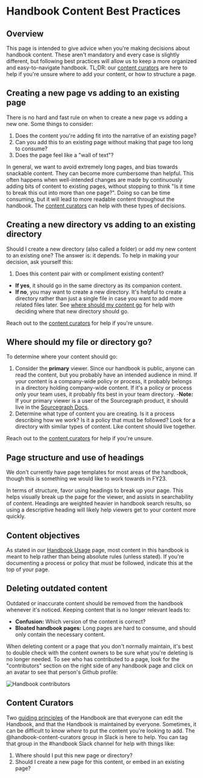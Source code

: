 # Handbook Content Best Practices

## Overview

This page is intended to give advice when you're making decisions about handbook content. These aren't mandatory and every case is slightly different, but following best practices will allow us to keep a more organized and easy-to-navigate handbook. TL;DR: our [content curators](#content-curators) are here to help if you're unsure where to add your content, or how to structure a page.

## Creating a new page vs adding to an existing page

There is no hard and fast rule on when to create a new page vs adding a new one. Some things to consider:

1. Does the content you're adding fit into the narrative of an existing page?
1. Can you add this to an existing page without making that page too long to consume?
1. Does the page feel like a "wall of text"?

In general, we want to avoid extremely long pages, and bias towards snackable content. They can become more cumbersome than helpful. This often happens when well-intended changes are made by continuously adding bits of content to existing pages, without stopping to think "Is it time to break this out into more than one page?". Doing so can be time consuming, but it will lead to more readable content throughout the handbook. The [content curators](#content-curators) can help with these types of decisions.

## Creating a new directory vs adding to an existing directory

Should I create a new directory (also called a folder) or add my new content to an existing one? The answer is: it depends. To help in making your decision, ask yourself this:

1. Does this content pair with or compliment existing content?

- **If yes**, it should go in the same directory as its companion content.
- **If no**, you may want to create a new directory. It's helpful to create a directory rather than just a single file in case you want to add more related files later. See [where should my content go](#where-should-my-content-go) for help with deciding where that new directory should go.

Reach out to the [content curators](#content-curators) for help if you're unsure.

## Where should my file or directory go?

To determine where your content should go:

1. Consider the **primary** viewer. Since our handbook is public, anyone can read the content, but you probably have an intended audience in mind. If your content is a company-wide policy or process, it probably belongs in a directory holding company-wide content. If it's a policy or process only your team uses, it probably fits best in your team directory. -**Note:** If your primary viewer is a user of the Sourcegraph product, it should live in the [Sourcegraph Docs](docs.sourcegraph.com).
1. Determine what type of content you are creating. Is it a process describing how we work? Is it a policy that must be followed? Look for a directory with similar types of content. Like content should live together.

Reach out to the [content curators](#content-curators) for help if you're unsure.

## Page structure and use of headings

We don't currently have page templates for most areas of the handbook, though this is something we would like to work towards in FY23.

In terms of structure, favor using headings to break up your page. This helps visually break up the page for the viewer, and assists in searchability of content. Headings are weighted heavier in handbook search results, so using a descriptive heading will likely help viewers get to your content more quickly.

## Content objectives

As stated in our [Handbook Usage](../index.md#handbook-usage) page, most content in this handbook is meant to help rather than being absolute rules (unless stated). If you're documenting a process or policy that _must_ be followed, indicate this at the top of your page.

## Deleting outdated content

Outdated or inaccurate content should be removed from the handbook whenever it's noticed. Keeping content that is no longer relevant leads to:

- **Confusion:** Which version of the content is correct?
- **Bloated handbook pages:** Long pages are hard to consume, and should only contain the necessary content.

When deleting content or a page that you don't normally maintain, it's best to double check with the content owners to be sure what you're deleting is no longer needed. To see who has contributed to a page, look for the "contributors" section on the right side of any handbook page and click on an avatar to see that person's Github profile:

![Handbook contributors](https://storage.googleapis.com/sourcegraph-assets/handbook/handbook-contributors.png)

## Content Curators

Two [guiding principles](../index.md#guiding-princples) of the Handbook are that everyone can edit the Handbook, and that the Handbook is maintained by everyone. Sometimes, it can be difficult to know _where_ to put the content you're looking to add. The @handbook-content-curators group in Slack is here to help. You can tag that group in the #handbook Slack channel for help with things like:

1. Where should I put this new page or directory?
1. Should I create a new page for this content, or embed in an existing page?
